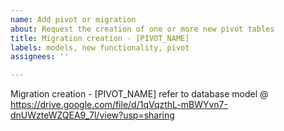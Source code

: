 ```yaml
---
name: Add pivot or migration
about: Request the creation of one or more new pivot tables
title: Migration creation - [PIVOT_NAME]
labels: models, new functionality, pivot
assignees: ''

---
```


Migration creation - [PIVOT_NAME]
refer to database model @ https://drive.google.com/file/d/1qVqzthL-mBWYvn7-dnUWzteWZQEA9_7l/view?usp=sharing
